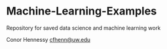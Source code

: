 # Machine-Learning-Examples


Repository for saved data science and machine learning work

Conor Hennessy
cfhenn@uw.edu